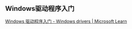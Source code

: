 ## Windows驱动程序入门

[Windows 驱动程序入门 - Windows drivers | Microsoft Learn](https://learn.microsoft.com/zh-cn/windows-hardware/drivers/develop/getting-started-with-windows-drivers)
